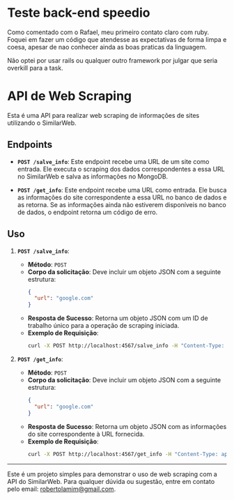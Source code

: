 
# Teste back-end speedio

Como comentado com o Rafael, meu primeiro contato claro com ruby. Foquei em fazer um código que atendesse as expectativas de forma limpa e coesa, apesar de nao conhecer ainda as boas praticas da linguagem.

Não optei por usar rails ou qualquer outro framework por julgar que seria overkill para a task.
# API de Web Scraping

Esta é uma API para realizar web scraping de informações de sites utilizando o SimilarWeb.

## Endpoints

- **`POST /salve_info`**: Este endpoint recebe uma URL de um site como entrada. Ele executa o scraping dos dados correspondentes a essa URL no SimilarWeb e salva as informações no MongoDB.

- **`POST /get_info`**: Este endpoint recebe uma URL como entrada. Ele busca as informações do site correspondente a essa URL no banco de dados e as retorna. Se as informações ainda não estiverem disponíveis no banco de dados, o endpoint retorna um código de erro.

## Uso

1. **`POST /salve_info`**:
   - **Método**: `POST`
   - **Corpo da solicitação**: Deve incluir um objeto JSON com a seguinte estrutura:
     ```json
     {
       "url": "google.com"
     }
     ```
   - **Resposta de Sucesso**: Retorna um objeto JSON com um ID de trabalho único para a operação de scraping iniciada.
   - **Exemplo de Requisição**:
     ```bash
     curl -X POST http://localhost:4567/salve_info -H "Content-Type: application/json" -d '{"url": "google.com"}'
     ```

2. **`POST /get_info`**:
   - **Método**: `POST`
   - **Corpo da solicitação**: Deve incluir um objeto JSON com a seguinte estrutura:
     ```json
     {
       "url": "google.com"
     }
     ```
   - **Resposta de Sucesso**: Retorna um objeto JSON com as informações do site correspondente à URL fornecida.
   - **Exemplo de Requisição**:
     ```bash
     curl -X POST http://localhost:4567/get_info -H "Content-Type: application/json" -d '{"url": "google.com"}'
     ```

---

Este é um projeto simples para demonstrar o uso de web scraping com a API do SimilarWeb. Para qualquer dúvida ou sugestão, entre em contato pelo email: robertolamim@gmail.com.
    